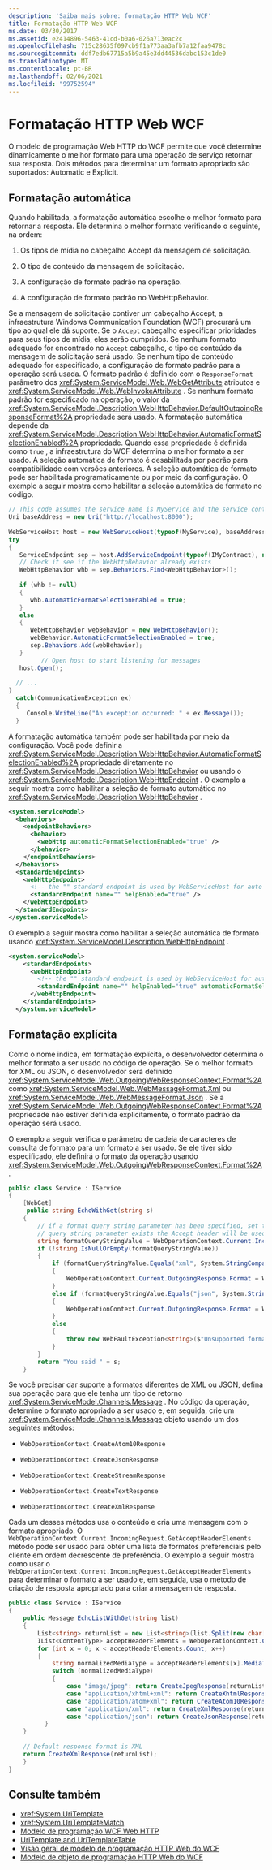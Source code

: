 ```yaml
---
description: 'Saiba mais sobre: formatação HTTP Web WCF'
title: Formatação HTTP Web WCF
ms.date: 03/30/2017
ms.assetid: e2414896-5463-41cd-b0a6-026a713eac2c
ms.openlocfilehash: 715c28635f097cb9f1a773aa3afb7a12faa9478c
ms.sourcegitcommit: ddf7edb67715a5b9a45e3dd44536dabc153c1de0
ms.translationtype: MT
ms.contentlocale: pt-BR
ms.lasthandoff: 02/06/2021
ms.locfileid: "99752594"
---
```

# <a name="wcf-web-http-formatting"></a>Formatação HTTP Web WCF

O modelo de programação Web HTTP do WCF permite que você determine dinamicamente o melhor formato para uma operação de serviço retornar sua resposta. Dois métodos para determinar um formato apropriado são suportados: Automatic e Explicit.  
  
## <a name="automatic-formatting"></a>Formatação automática  

 Quando habilitada, a formatação automática escolhe o melhor formato para retornar a resposta. Ele determina o melhor formato verificando o seguinte, na ordem:  
  
1. Os tipos de mídia no cabeçalho Accept da mensagem de solicitação.  
  
2. O tipo de conteúdo da mensagem de solicitação.  
  
3. A configuração de formato padrão na operação.  
  
4. A configuração de formato padrão no WebHttpBehavior.  
  
 Se a mensagem de solicitação contiver um cabeçalho Accept, a infraestrutura Windows Communication Foundation (WCF) procurará um tipo ao qual ele dá suporte. Se o `Accept` cabeçalho especificar prioridades para seus tipos de mídia, eles serão cumpridos. Se nenhum formato adequado for encontrado no `Accept` cabeçalho, o tipo de conteúdo da mensagem de solicitação será usado. Se nenhum tipo de conteúdo adequado for especificado, a configuração de formato padrão para a operação será usada. O formato padrão é definido com o `ResponseFormat` parâmetro dos <xref:System.ServiceModel.Web.WebGetAttribute> atributos e <xref:System.ServiceModel.Web.WebInvokeAttribute> . Se nenhum formato padrão for especificado na operação, o valor da <xref:System.ServiceModel.Description.WebHttpBehavior.DefaultOutgoingResponseFormat%2A> propriedade será usado. A formatação automática depende da <xref:System.ServiceModel.Description.WebHttpBehavior.AutomaticFormatSelectionEnabled%2A> propriedade. Quando essa propriedade é definida como `true` , a infraestrutura do WCF determina o melhor formato a ser usado. A seleção automática de formato é desabilitada por padrão para compatibilidade com versões anteriores. A seleção automática de formato pode ser habilitada programaticamente ou por meio da configuração. O exemplo a seguir mostra como habilitar a seleção automática de formato no código.  
  
```csharp
// This code assumes the service name is MyService and the service contract is IMyContract
Uri baseAddress = new Uri("http://localhost:8000");  
  
WebServiceHost host = new WebServiceHost(typeof(MyService), baseAddress)  
try  
{  
   ServiceEndpoint sep = host.AddServiceEndpoint(typeof(IMyContract), new WebHttpBinding(), "");  
   // Check it see if the WebHttpBehavior already exists  
   WebHttpBehavior whb = sep.Behaviors.Find<WebHttpBehavior>();  
  
   if (whb != null)  
   {  
      whb.AutomaticFormatSelectionEnabled = true;  
   }  
   else  
   {  
      WebHttpBehavior webBehavior = new WebHttpBehavior();  
      webBehavior.AutomaticFormatSelectionEnabled = true;  
      sep.Behaviors.Add(webBehavior);  
   }  
         // Open host to start listening for messages  
   host.Open();
  
  // ...  
}  
  catch(CommunicationException ex)  
  {  
     Console.WriteLine("An exception occurred: " + ex.Message());  
  }  
```  
  
 A formatação automática também pode ser habilitada por meio da configuração. Você pode definir a <xref:System.ServiceModel.Description.WebHttpBehavior.AutomaticFormatSelectionEnabled%2A> propriedade diretamente no <xref:System.ServiceModel.Description.WebHttpBehavior> ou usando o <xref:System.ServiceModel.Description.WebHttpEndpoint> . O exemplo a seguir mostra como habilitar a seleção de formato automático no <xref:System.ServiceModel.Description.WebHttpBehavior> .  
  
```xml  
<system.serviceModel>  
  <behaviors>  
    <endpointBehaviors>  
      <behavior>  
        <webHttp automaticFormatSelectionEnabled="true" />  
      </behavior>  
    </endpointBehaviors>  
  </behaviors>  
  <standardEndpoints>  
    <webHttpEndpoint>  
      <!-- the "" standard endpoint is used by WebServiceHost for auto creating a web endpoint. -->  
      <standardEndpoint name="" helpEnabled="true" />  
    </webHttpEndpoint>  
  </standardEndpoints>  
</system.serviceModel>  
```  
  
 O exemplo a seguir mostra como habilitar a seleção automática de formato usando <xref:System.ServiceModel.Description.WebHttpEndpoint> .  
  
```xml  
<system.serviceModel>  
    <standardEndpoints>  
      <webHttpEndpoint>  
        <!-- the "" standard endpoint is used by WebServiceHost for auto creating a web endpoint. -->  
        <standardEndpoint name="" helpEnabled="true" automaticFormatSelectionEnabled="true"  />  
      </webHttpEndpoint>  
    </standardEndpoints>  
  </system.serviceModel>  
```  
  
## <a name="explicit-formatting"></a>Formatação explícita  

 Como o nome indica, em formatação explícita, o desenvolvedor determina o melhor formato a ser usado no código de operação. Se o melhor formato for XML ou JSON, o desenvolvedor será definido <xref:System.ServiceModel.Web.OutgoingWebResponseContext.Format%2A> como <xref:System.ServiceModel.Web.WebMessageFormat.Xml> ou <xref:System.ServiceModel.Web.WebMessageFormat.Json> . Se a <xref:System.ServiceModel.Web.OutgoingWebResponseContext.Format%2A> propriedade não estiver definida explicitamente, o formato padrão da operação será usado.  
  
 O exemplo a seguir verifica o parâmetro de cadeia de caracteres de consulta de formato para um formato a ser usado. Se ele tiver sido especificado, ele definirá o formato da operação usando <xref:System.ServiceModel.Web.OutgoingWebResponseContext.Format%2A> .  
  
```csharp
public class Service : IService  
{  
    [WebGet]  
     public string EchoWithGet(string s)  
    {  
        // if a format query string parameter has been specified, set the response format to that. If no such
        // query string parameter exists the Accept header will be used
        string formatQueryStringValue = WebOperationContext.Current.IncomingRequest.UriTemplateMatch.QueryParameters["format"];  
        if (!string.IsNullOrEmpty(formatQueryStringValue))  
        {  
            if (formatQueryStringValue.Equals("xml", System.StringComparison.OrdinalIgnoreCase))  
            {
                WebOperationContext.Current.OutgoingResponse.Format = WebMessageFormat.Xml;
            }
            else if (formatQueryStringValue.Equals("json", System.StringComparison.OrdinalIgnoreCase))  
            {  
                WebOperationContext.Current.OutgoingResponse.Format = WebMessageFormat.Json;  
            }  
            else  
            {  
                throw new WebFaultException<string>($"Unsupported format '{formatQueryStringValue}'",   HttpStatusCode.BadRequest);
            }  
        }  
        return "You said " + s;  
    }  
```  
  
 Se você precisar dar suporte a formatos diferentes de XML ou JSON, defina sua operação para que ele tenha um tipo de retorno <xref:System.ServiceModel.Channels.Message> . No código da operação, determine o formato apropriado a ser usado e, em seguida, crie um <xref:System.ServiceModel.Channels.Message> objeto usando um dos seguintes métodos:  
  
- `WebOperationContext.CreateAtom10Response`  
  
- `WebOperationContext.CreateJsonResponse`  
  
- `WebOperationContext.CreateStreamResponse`  
  
- `WebOperationContext.CreateTextResponse`  
  
- `WebOperationContext.CreateXmlResponse`  
  
 Cada um desses métodos usa o conteúdo e cria uma mensagem com o formato apropriado. O `WebOperationContext.Current.IncomingRequest.GetAcceptHeaderElements` método pode ser usado para obter uma lista de formatos preferenciais pelo cliente em ordem decrescente de preferência. O exemplo a seguir mostra como usar o `WebOperationContext.Current.IncomingRequest.GetAcceptHeaderElements` para determinar o formato a ser usado e, em seguida, usa o método de criação de resposta apropriado para criar a mensagem de resposta.  
  
```csharp
public class Service : IService  
{  
    public Message EchoListWithGet(string list)  
    {  
        List<string> returnList = new List<string>(list.Split(new char[] { ',' }, StringSplitOptions.RemoveEmptyEntries));  
        IList<ContentType> acceptHeaderElements = WebOperationContext.Current.IncomingRequest.GetAcceptHeaderElements();  
        for (int x = 0; x < acceptHeaderElements.Count; x++)  
        {  
            string normalizedMediaType = acceptHeaderElements[x].MediaType.ToLowerInvariant();  
            switch (normalizedMediaType)  
            {  
                case "image/jpeg": return CreateJpegResponse(returnList);  
                case "application/xhtml+xml": return CreateXhtmlResponse(returnList);  
                case "application/atom+xml": return CreateAtom10Response(returnList);  
                case "application/xml": return CreateXmlResponse(returnList);  
                case "application/json": return CreateJsonResponse(returnList);  
          }  
    }  
  
    // Default response format is XML  
    return CreateXmlResponse(returnList);  
    }  
}  
```  
  
## <a name="see-also"></a>Consulte também

- <xref:System.UriTemplate>
- <xref:System.UriTemplateMatch>
- [Modelo de programação WCF Web HTTP](wcf-web-http-programming-model.md)
- [UriTemplate and UriTemplateTable](uritemplate-and-uritemplatetable.md)
- [Visão geral de modelo de programação HTTP Web do WCF](wcf-web-http-programming-model-overview.md)
- [Modelo de objeto de programação HTTP Web do WCF](wcf-web-http-programming-object-model.md)
